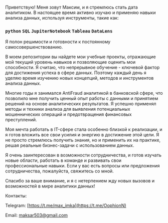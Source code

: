 Приветствую! Меня зовут Максим, и я стремлюсь стать дата аналитиком. В настоящее время активно изучаю и применяю навыки анализа данных, используя инструменты, такие как:

### `python` `SQL` `JupiterNotebook` `Tableau` `DataLens`

Я полон решимости и готовности к постоянному самосовершенствованию.

В моем репозитории вы найдете мои учебные проекты, отражающие мой текущий уровень навыков и позволяющие оценить мои способности. Я считаю, что непрерывное обучение - ключевой фактор для достижения успеха в сфере данных. Поэтому каждый день я уделяю время изучению новых концепций, методов и инструментов анализа данных.

Многие годы я занимался AntiFraud аналитикой в банковской сфере, что позволило мне получить ценный опыт работы с данными и принятием решений на основе аналитических результатов. Я успешно применял методы и техники анализа для выявления потенциальных мошеннических операций и предотвращения финансовых преступлений.

Моя мечта работать в IT-сфере стала особенно близкой к реализации, и я готов вложить все свои усилия и энергию в достижение этой цели. Я не просто стремлюсь получить знания, но и применить их на практике, решая реальные бизнес-задачи с использованием данных.

Я очень заинтересован в возможности сотрудничества, и готов изучать новые области, работать в команде и развивать свои профессиональные навыки. Если у вас есть вопросы или предложения сотрудничества, пожалуйста, свяжитесь со мной.

Спасибо за ваше внимание, и я с нетерпением жду новых вызовов и возможностей в мире аналитики данных!

Контакты:

Telegram: [https://t.me/max_imka](https://t.me/OophionN)

Email: maksar503@gmail.com
